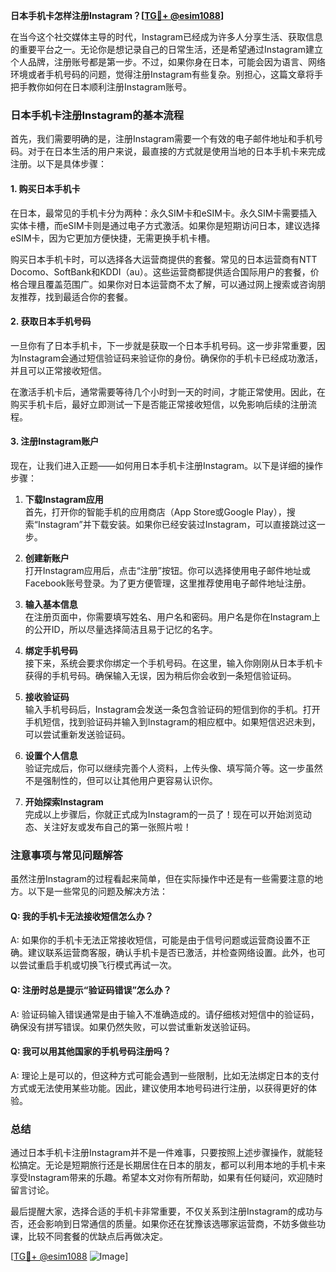**日本手机卡怎样注册Instagram？[[TG💪+ @esim1088](https://t.me/s/esim1088)]**

在当今这个社交媒体主导的时代，Instagram已经成为许多人分享生活、获取信息的重要平台之一。无论你是想记录自己的日常生活，还是希望通过Instagram建立个人品牌，注册账号都是第一步。不过，如果你身在日本，可能会因为语言、网络环境或者手机号码的问题，觉得注册Instagram有些复杂。别担心，这篇文章将手把手教你如何在日本顺利注册Instagram账号。

### 日本手机卡注册Instagram的基本流程

首先，我们需要明确的是，注册Instagram需要一个有效的电子邮件地址和手机号码。对于在日本生活的用户来说，最直接的方式就是使用当地的日本手机卡来完成注册。以下是具体步骤：

#### 1. 购买日本手机卡
在日本，最常见的手机卡分为两种：永久SIM卡和eSIM卡。永久SIM卡需要插入实体卡槽，而eSIM卡则是通过电子方式激活。如果你是短期访问日本，建议选择eSIM卡，因为它更加方便快捷，无需更换手机卡槽。

购买日本手机卡时，可以选择各大运营商提供的套餐。常见的日本运营商有NTT Docomo、SoftBank和KDDI（au）。这些运营商都提供适合国际用户的套餐，价格合理且覆盖范围广。如果你对日本运营商不太了解，可以通过网上搜索或咨询朋友推荐，找到最适合你的套餐。

#### 2. 获取日本手机号码
一旦你有了日本手机卡，下一步就是获取一个日本手机号码。这一步非常重要，因为Instagram会通过短信验证码来验证你的身份。确保你的手机卡已经成功激活，并且可以正常接收短信。

在激活手机卡后，通常需要等待几个小时到一天的时间，才能正常使用。因此，在购买手机卡后，最好立即测试一下是否能正常接收短信，以免影响后续的注册流程。

#### 3. 注册Instagram账户
现在，让我们进入正题——如何用日本手机卡注册Instagram。以下是详细的操作步骤：

1. **下载Instagram应用**  
   首先，打开你的智能手机的应用商店（App Store或Google Play），搜索“Instagram”并下载安装。如果你已经安装过Instagram，可以直接跳过这一步。

2. **创建新账户**  
   打开Instagram应用后，点击“注册”按钮。你可以选择使用电子邮件地址或Facebook账号登录。为了更方便管理，这里推荐使用电子邮件地址注册。

3. **输入基本信息**  
   在注册页面中，你需要填写姓名、用户名和密码。用户名是你在Instagram上的公开ID，所以尽量选择简洁且易于记忆的名字。

4. **绑定手机号码**  
   接下来，系统会要求你绑定一个手机号码。在这里，输入你刚刚从日本手机卡获得的手机号码。确保输入无误，因为稍后你会收到一条短信验证码。

5. **接收验证码**  
   输入手机号码后，Instagram会发送一条包含验证码的短信到你的手机。打开手机短信，找到验证码并输入到Instagram的相应框中。如果短信迟迟未到，可以尝试重新发送验证码。

6. **设置个人信息**  
   验证完成后，你可以继续完善个人资料，上传头像、填写简介等。这一步虽然不是强制性的，但可以让其他用户更容易认识你。

7. **开始探索Instagram**  
   完成以上步骤后，你就正式成为Instagram的一员了！现在可以开始浏览动态、关注好友或发布自己的第一张照片啦！

### 注意事项与常见问题解答

虽然注册Instagram的过程看起来简单，但在实际操作中还是有一些需要注意的地方。以下是一些常见的问题及解决方法：

#### Q: 我的手机卡无法接收短信怎么办？
A: 如果你的手机卡无法正常接收短信，可能是由于信号问题或运营商设置不正确。建议联系运营商客服，确认手机卡是否已激活，并检查网络设置。此外，也可以尝试重启手机或切换飞行模式再试一次。

#### Q: 注册时总是提示“验证码错误”怎么办？
A: 验证码输入错误通常是由于输入不准确造成的。请仔细核对短信中的验证码，确保没有拼写错误。如果仍然失败，可以尝试重新发送验证码。

#### Q: 我可以用其他国家的手机号码注册吗？
A: 理论上是可以的，但这种方式可能会遇到一些限制，比如无法绑定日本的支付方式或无法使用某些功能。因此，建议使用本地号码进行注册，以获得更好的体验。

### 总结

通过日本手机卡注册Instagram并不是一件难事，只要按照上述步骤操作，就能轻松搞定。无论是短期旅行还是长期居住在日本的朋友，都可以利用本地的手机卡来享受Instagram带来的乐趣。希望本文对你有所帮助，如果有任何疑问，欢迎随时留言讨论。

最后提醒大家，选择合适的手机卡非常重要，不仅关系到注册Instagram的成功与否，还会影响到日常通信的质量。如果你还在犹豫该选哪家运营商，不妨多做些功课，比较不同套餐的优缺点后再做决定。

[[TG💪+ @esim1088](https://t.me/s/esim1088) ![Image](https://i.postimg.cc/4NQfJmqS/Snipaste-2025-05-13-00-14-12.png)]